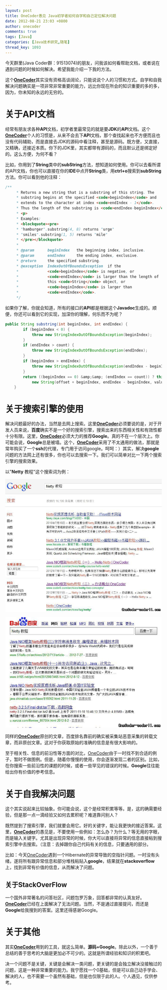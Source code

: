 ```yaml
---
layout: post
title: OneCoder愚见 Java初学者如何自学和自己定位解决问题
date: 2012-08-21 23:03 +0800
author: onecoder
comments: true
tags: [Java]
categories: [Java技术研究,随笔]
thread_key: 1093
---
```

今天群里(Java Coder群：91513074)的朋友，问我该如何看帮助文档，或者说在遇到问题的时候如何解决。希望我能介绍一下我的方法。

这个<a href="http://www.coderli.com">**OneCoder**</a>其实没有资格高谈阔论，只能说说个人的习惯和方式。自学和自我解决问题确实是一项非常非常重要的能力，远比你现在所会的知识重要的多的多，因为，你未知的永远的无穷的。

# 关于API文档
	
经常有朋友求各种**API**文档，初学者里最常见的就是要**JDK**的**API**文档。这个<a href="http://www.coderli.com">**OneCoder**</a>个人的习惯是，从来不会去下**API**文档，那个查找起来也不方便而且也没有代码辅助，而是直接去JDK的源码中看注释，甚至是源码。既方便，又直接，又精确，还接近本质。你下的JDK里，其实都带有源码的，而且默认还是绑定好的。这么方便，为何不看？

比如，你用到了**String**类中的**subString**方法，想知道如何使用。你可以去看所谓的API文档，你也可以直接在你的**IDE**中点开**String**类，用**ctrl+o**搜索到**subString**方法。你可以看到他的注释：

```java
/**
     * Returns a new string that is a substring of this string. The
     * substring begins at the specified <code>beginIndex</code> and
     * extends to the character at index <code>endIndex - 1</code>.
     * Thus the length of the substring is <code>endIndex-beginIndex</code>.
     * <p>
     * Examples:
     * <blockquote><pre>
     * "hamburger".substring(4, 8) returns "urge"
     * "smiles".substring(1, 5) returns "mile"
     * </pre></blockquote>
     *
     * @param      beginIndex   the beginning index, inclusive.
     * @param      endIndex     the ending index, exclusive.
     * @return     the specified substring.
     * @exception  IndexOutOfBoundsException  if the
     *             <code>beginIndex</code> is negative, or
     *             <code>endIndex</code> is larger than the length of
     *             this <code>String</code> object, or
     *             <code>beginIndex</code> is larger than
     *             <code>endIndex</code>.
     */
```

如果你了解，你就会知道，所有的接口的**API**都是根据这个**Javadoc**生成的。顺便，你还可以看到它的实现，加深你的理解，何乐而不为呢？

```java
public String substring(int beginIndex, int endIndex) {
        if (beginIndex < 0) {
            throw new StringIndexOutOfBoundsException(beginIndex);
        }
        if (endIndex > count) {
            throw new StringIndexOutOfBoundsException(endIndex);
        }
        if (beginIndex > endIndex) {
            throw new StringIndexOutOfBoundsException(endIndex - beginIndex);
        }
        return ((beginIndex == 0) &amp;&amp; (endIndex == count)) ? this :
            new String(offset + beginIndex, endIndex - beginIndex, value);
    }
```

# 关于搜索引擎的使用

解决问题最好的办法，当然是去网上搜索。这里<a href="http://www.coderli.com">**OneCoder**</a>必须要说的是，对于开发人员来说，**百度**确实不是一个好的搜索引擎，搜索出来的东西相关性和有效性都十分有限。这里，<a href="http://www.coderli.com">**OneCoder**</a>必须大力的推荐**Google**。真的不在一个层次上。你可能会说，**Google**总是被墙。这个，<a href="http://www.coderli.com">**OneCoder**</a>采用了不太通用的做法，那就是常年购买了一个**ssh**的代理，专门用于访问google。呵呵：）其实，解决**google**问题的方法网上还有很多，你也可以去搜索一下。我们可以简单对比一下两个搜索引擎的搜索效果。

以"**Netty** 教程"这个搜索词为例：

![](/images/oldposts/hcrs8.jpg)

![](/images/oldposts/pqpG6.jpg)

同样的<a href="http://www.coderli.com">**OneCoder**</a>原创的文章，百度排名靠前的确实被采集站恶意采集的转载文章，而非原创文章。这对于你获取原始的准确的信息是有很大影响的。

至于相关性、信息的前沿性等方面的对比，<a href="http://www.coderli.com">OneCoder</a>由于一时找不到合适的例子，暂时不做图例。但是，随着你慢慢的使用，你会逐渐发现二者的区别。比如，在你搜索一些前沿性的课题的时候，或者一些罕见的错误的时候。**Google**往往能给出你有价值的参考信息。

# 关于自我解决问题
		
这个其实说起来比较抽象。你可能会说，这个是经常积累等等。是，这的确需要经验，但是那一点一滴经验又如何去累积呢？难道靠问别人？

既然提到了搜索引擎，我们就要会用它。好的关键字，能让我更快的接近答案。这里，<a href="http://www.coderli.com">**OneCoder**</a>的愚见是，不要使用一些例如：怎么办？为什么？等无用的字眼，而是输入关键字。尤其是出现异常的时候，你大可以直接将异常的信息直接粘到搜索引擎中去搜索。（注意：去掉跟你自己代码有关的信息，只要通用的部分。

比如：今天<a href="http://www.coderli.com">OneCoder</a>遇到一个Hibernate的异常导致的空指针问题。一时没有头绪，遂将所有跟异常信息和部分堆栈粘贴入**google**，结果就在**stackoverflow**上，找到非常有价值的信息，从而解决了问题。

## 关于StackOverFlow
		
一个国外非常著名的问答社区，问题包罗万象，回答都非常的认真友好。<a href="http://www.coderli.com">**OneCoder**</a>已经在上面解决了无法问题。当然，不是通过直接提问，而还是**Google**给我搜到的答案。这里还得感谢Google。

# 关于其他

其实<a href="http://www.coderli.com">**OneCoder**</a>用到的工具，就这么简单。**源码+Google**。除此以外，一个善于总结的善于思考的大脑是更加必不可少的。这就是所谓经验和知识的积累吧。

决一个问题不是关键，关键是会解决一类问题，更关键的是会独立解决没接触过的问题，这是一种非常重要的能力。我宁愿找一个0基础，但是可以自己动手学会、解决的人，也不需要一个虽然有基础，但是也仅限于此的人。个人遇见，仅供参考。